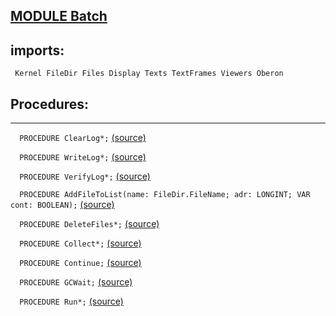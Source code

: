 
## [MODULE Batch](https://github.com/io-core/System/blob/main/Batch.Mod)

  ## imports:
` Kernel FileDir Files Display Texts TextFrames Viewers Oberon`
## Procedures:
---

`  PROCEDURE ClearLog*;` [(source)](https://github.com/io-core/System/blob/main/Batch.Mod#L33)


`  PROCEDURE WriteLog*;` [(source)](https://github.com/io-core/System/blob/main/Batch.Mod#L41)


`  PROCEDURE VerifyLog*;` [(source)](https://github.com/io-core/System/blob/main/Batch.Mod#L74)


`  PROCEDURE AddFileToList(name: FileDir.FileName; adr: LONGINT; VAR cont: BOOLEAN);` [(source)](https://github.com/io-core/System/blob/main/Batch.Mod#L123)


`  PROCEDURE DeleteFiles*;` [(source)](https://github.com/io-core/System/blob/main/Batch.Mod#L150)


`  PROCEDURE Collect*;` [(source)](https://github.com/io-core/System/blob/main/Batch.Mod#L174)


`  PROCEDURE Continue;` [(source)](https://github.com/io-core/System/blob/main/Batch.Mod#L180)


`  PROCEDURE GCWait;` [(source)](https://github.com/io-core/System/blob/main/Batch.Mod#L214)


`  PROCEDURE Run*;` [(source)](https://github.com/io-core/System/blob/main/Batch.Mod#L230)

